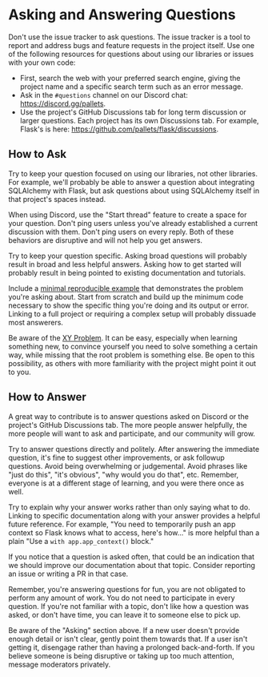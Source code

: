 # Asking and Answering Questions

Don't use the issue tracker to ask questions. The issue tracker is a tool to
report and address bugs and feature requests in the project itself. Use one of
the following resources for questions about using our libraries or issues with
your own code:

-   First, search the web with your preferred search engine, giving the project
    name and a specific search term such as an error message.
-   Ask in the `#questions` channel on our Discord chat:
    <https://discord.gg/pallets>.
-   Use the project's GitHub Discussions tab for long term discussion or
    larger questions. Each project has its own Discussions tab. For example,
    Flask's is here: <https://github.com/pallets/flask/discussions>.

## How to Ask

Try to keep your question focused on using our libraries, not other libraries.
For example, we'll probably be able to answer a question about integrating
SQLAlchemy with Flask, but ask questions about using SQLAlchemy itself in that
project's spaces instead.

When using Discord, use the "Start thread" feature to create a space for your
question. Don't ping users unless you've already established a current
discussion with them. Don't ping users on every reply. Both of these behaviors
are disruptive and will not help you get answers.

Try to keep your question specific. Asking broad questions will probably result
in broad and less helpful answers. Asking how to get started will probably
result in being pointed to existing documentation and tutorials.

Include a [minimal reproducible example] that demonstrates the problem you're
asking about. Start from scratch and build up the minimum code necessary to show
the specific thing you're doing and its output or error. Linking to a full
project or requiring a complex setup will probably dissuade most answerers.

[minimal reproducible example]: https://stackoverflow.com/help/minimal-reproducible-example

Be aware of the [XY Problem][xy]. It can be easy, especially when learning
something new, to convince yourself you need to solve something a certain way,
while missing that the root problem is something else. Be open to this
possibility, as others with more familiarity with the project might point it out
to you.

[xy]: https://en.wikipedia.org/wiki/XY_problem

## How to Answer

A great way to contribute is to answer questions asked on Discord or the
project's GitHub Discussions tab. The more people answer helpfully, the more
people will want to ask and participate, and our community will grow.

Try to answer questions directly and politely. After answering the
immediate question, it's fine to suggest other improvements, or ask followup
questions. Avoid being overwhelming or judgemental. Avoid phrases like "just do this", "it's obvious",
"why would you do that", etc. Remember, everyone is at a different stage of
learning, and you were there once as well.

Try to explain why your answer works rather than only saying what to do. Linking
to specific documentation along with your answer provides a helpful future
reference. For example, "You need to temporarily push an app context so Flask
knows what to access, here's how..." is more helpful than a plain "Use a
`with app.app_context()` block."

If you notice that a question is asked often, that could be an indication that
we should improve our documentation about that topic. Consider reporting an
issue or writing a PR in that case.

Remember, you're answering questions for fun, you are not obligated to perform
any amount of work. You do not need to participate in every question. If you're
not familiar with a topic, don't like how a question was asked, or don't have
time, you can leave it to someone else to pick up.

Be aware of the "Asking" section above. If a new user doesn't provide enough
detail or isn't clear, gently point them towards that. If a user isn't getting
it, disengage rather than having a prolonged back-and-forth. If you believe
someone is being disruptive or taking up too much attention, message moderators
privately.
